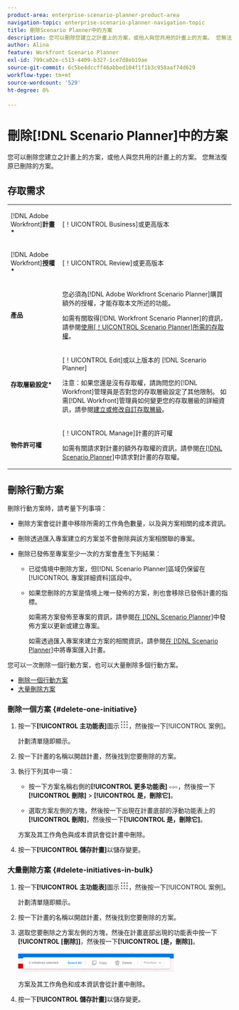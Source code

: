 ```yaml
---
product-area: enterprise-scenario-planner-product-area
navigation-topic: enterprise-scenario-planner-navigation-topic
title: 刪除Scenario Planner中的方案
description: 您可以刪除您建立之計畫上的方案，或他人與您共用的計畫上的方案。 您無法復原已刪除的方案。
author: Alina
feature: Workfront Scenario Planner
exl-id: 799ca02e-c513-4409-b327-1ce7d8eb19ae
source-git-commit: 6c5be4dccff46abbed104f1f1b3c958aaf74d629
workflow-type: tm+mt
source-wordcount: '529'
ht-degree: 0%

---
```


# 刪除[!DNL Scenario Planner]中的方案

您可以刪除您建立之計畫上的方案，或他人與您共用的計畫上的方案。 您無法復原已刪除的方案。

## 存取需求

<table style="table-layout:auto"> 
 <col> 
 <col> 
 <tbody> 
  <tr> 
   <td> <p>[!DNL Adobe Workfront]<b>計畫*</b> </p> </td> 
   <td>[！UICONTROL Business]或更高版本</td> 
  </tr> 
  <tr> 
   <td> <p>[!DNL Adobe Workfront]<b>授權*</b> </p> </td> 
   <td> <p>[！UICONTROL Review]或更高版本</p> </td> 
  </tr> 
  <tr> 
   <td><b>產品</b> </td> 
   <td> <p>您必須為[!DNL Adobe Workfront Scenario Planner]購買額外的授權，才能存取本文所述的功能。 </p> <p>如需有關取得[!DNL Workfront Scenario Planner]的資訊，請參閱<a href="../scenario-planner/access-needed-to-use-sp.md" class="MCXref xref">使用[！UICONTROL Scenario Planner]所需的存取權</a>。 </p> </td> 
  </tr> 
  <tr data-mc-conditions=""> 
   <td><strong>存取層級設定*</strong> </td> 
   <td> <p>[！UICONTROL Edit]或以上版本的 [!DNL Scenario Planner]</p> <p>注意：如果您還是沒有存取權，請詢問您的[!DNL Workfront]管理員是否對您的存取層級設定了其他限制。 如需[!DNL Workfront]管理員如何變更您的存取層級的詳細資訊，請參閱<a href="../administration-and-setup/add-users/configure-and-grant-access/create-modify-access-levels.md" class="MCXref xref">建立或修改自訂存取層級</a>。</p> </td> 
  </tr> 
  <tr data-mc-conditions=""> 
   <td> <p><strong>物件許可權</strong> </p> </td> 
   <td> <p>[！UICONTROL Manage]計畫的許可權</p> <p>如需有關請求對計畫的額外存取權的資訊，請參閱<a href="../scenario-planner/request-access-to-plan.md" class="MCXref xref">在[!DNL Scenario Planner]</a>中請求對計畫的存取權。</p> </td> 
  </tr> 
 </tbody> 
</table>

## 刪除行動方案

刪除行動方案時，請考量下列事項：

* 刪除方案會從計畫中移除所需的工作角色數量，以及與方案相關的成本資訊。
* 刪除透過匯入專案建立的方案並不會刪除與該方案相關聯的專案。
* 刪除已發佈至專案至少一次的方案會產生下列結果：

   * 已從情境中刪除方案，但[!DNL Scenario Planner]區域仍保留在[!UICONTROL 專案詳細資料]區段中。
   * 如果您刪除的方案是情境上唯一發佈的方案，則也會移除已發佈計畫的指標。

     如需將方案發佈至專案的資訊，請參閱[在 [!DNL Scenario Planner]](../scenario-planner/publish-scenarios-update-projects.md)中發佈方案以更新或建立專案。

     如需透過匯入專案來建立方案的相關資訊，請參閱[在 [!DNL Scenario Planner]](../scenario-planner/import-projects-to-plans.md)中將專案匯入計畫。

您可以一次刪除一個行動方案，也可以大量刪除多個行動方案。

* [刪除一個行動方案](#delete-one-initiative)
* [大量刪除方案](#delete-initiatives-in-bulk)

### 刪除一個方案 {#delete-one-initiative}

1. 按一下&#x200B;**[!UICONTROL 主功能表]**&#x200B;圖示![](assets/main-menu-icon.png)，然後按一下[!UICONTROL 案例]。

   計劃清單隨即顯示。

1. 按一下計畫的名稱以開啟計畫，然後找到您要刪除的方案。
1. 執行下列其中一項：

   * 按一下方案名稱右側的&#x200B;**[!UICONTROL 更多功能表]** ![](assets/more-menu.png)，然後按一下&#x200B;**[!UICONTROL 刪除]** > **[!UICONTROL 是，刪除它]**。

   * 選取方案左側的方塊，然後按一下出現在計畫底部的浮動功能表上的&#x200B;**[!UICONTROL 刪除]**，然後按一下&#x200B;**[!UICONTROL 是，刪除它]**。

   方案及其工作角色與成本資訊會從計畫中刪除。

1. 按一下&#x200B;**[!UICONTROL 儲存計畫]**&#x200B;以儲存變更。

### 大量刪除方案 {#delete-initiatives-in-bulk}

1. 按一下&#x200B;**[!UICONTROL 主功能表]**&#x200B;圖示![](assets/main-menu-icon.png)，然後按一下[!UICONTROL 案例]。

   計劃清單隨即顯示。

1. 按一下計畫的名稱以開啟計畫，然後找到您要刪除的方案。
1. 選取您要刪除之方案左側的方塊，然後在計畫底部出現的功能表中按一下&#x200B;**[!UICONTROL [刪除]]**，然後按一下&#x200B;**[!UICONTROL [是，刪除]]**。

   ![](assets/bottom-manage-initiative-menu-350x45.png)

   方案及其工作角色和成本資訊會從計畫中刪除。

1. 按一下&#x200B;**[!UICONTROL 儲存計畫]**&#x200B;以儲存變更。
